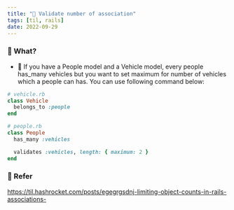 ```yaml
---
title: "🌱 Validate number of association"
tags: [til, rails]
date: 2022-09-29
---
```


### 🌿 What?
- 🌱 If you have a People model and a Vehicle model, every people has_many vehicles but you want to set maximum for number of vehicles which a people can has. You can use following command below:

```ruby
# vehicle.rb
class Vehicle
  belongs_to :people
end

# people.rb
class People
  has_many :vehicles

  validates :vehicles, length: { maximum: 2 }
end
```

### 🌿 Refer
https://til.hashrocket.com/posts/egegrgsdnj-limiting-object-counts-in-rails-associations-

